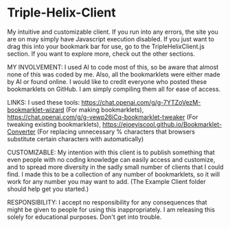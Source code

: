 # Triple-Helix-Client
My intuitive and customizable client. If you run into any errors, the site you are on may simply have Javascript execution disabled. If you just want to drag this into your bookmark bar for use, go to the TripleHelixClient.js section. If you want to explore more, check out the other sections.

MY INVOLVEMENT: I used AI to code most of this, so be aware that almost none of this was coded by me. Also, all the bookmarklets were either made by AI or found online. I would like to credit everyone who posted these bookmarklets on GitHub. I am simply compiling them all for ease of access.

LINKS: I used these tools:
https://chat.openai.com/g/g-7YTZoVezM-bookmarklet-wizard (For making bookmarklets),
https://chat.openai.com/g/g-vewp26iCq-bookmarklet-tweaker (For tweaking existing bookmarklets),
https://ejoeyiscool.github.io/Bookmarklet-Converter (For replacing unnecessary % characters that browsers substitute certain characters with automatically)

CUSTOMIZABLE: My intention with this client is to publish something that even people with no coding knowledge can easily access and customize, and to spread more diversity in the sadly small number of clients that I could find. I made this to be a collection of any number of bookmarklets, so it will work for any number you may want to add. (The Example Client folder should help get you started.)

RESPONSIBILITY: I accept no responsibility for any consequences that might be given to people for using this inappropriately. I am releasing this solely for educational purposes. Don't get into trouble.

